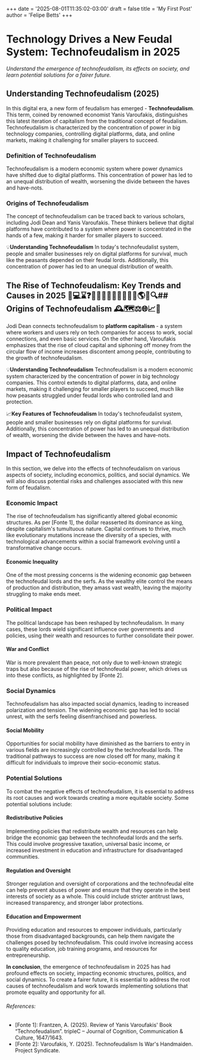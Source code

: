 +++
date = '2025-08-01T11:35:02-03:00'
draft = false
title = 'My First Post'
author = 'Felipe Betts'
+++

# Technology Drives a New Feudal System: Technofeudalism in 2025

_Understand the emergence of technofeudalism, its effects on society, and learn potential solutions for a fairer future._

## Understanding Technofeudalism (2025)

In this digital era, a new form of feudalism has emerged - **Technofeudalism**. This term, coined by renowned economist Yanis Varoufakis, distinguishes this latest iteration of capitalism from the traditional concept of feudalism. Technofeudalism is characterized by the concentration of power in big technology companies, controlling digital platforms, data, and online markets, making it challenging for smaller players to succeed.

### Definition of Technofeudalism

Technofeudalism is a modern economic system where power dynamics have shifted due to digital platforms. This concentration of power has led to an unequal distribution of wealth, worsening the divide between the haves and have-nots.

### Origins of Technofeudalism

The concept of technofeudalism can be traced back to various scholars, including Jodi Dean and Yanis Varoufakis. These thinkers believe that digital platforms have contributed to a system where power is concentrated in the hands of a few, making it harder for smaller players to succeed.

💡**Understanding Technofeudalism**
In today's technofeudalist system, people and smaller businesses rely on digital platforms for survival, much like the peasants depended on their feudal lords. Additionally, this concentration of power has led to an unequal distribution of wealth.

## The Rise of Technofeudalism: Key Trends and Causes in 2025 🔺💻⌛️❓👩‍🎓🧠👨‍💼🔬🔢🌐🏦🌎💡🔍## Origins of Technofeudalism 🕰️🗺️⚖️🌐📈🔎

Jodi Dean connects technofeudalism to **platform capitalism** - a system where workers and users rely on tech companies for access to work, social connections, and even basic services. On the other hand, Varoufakis emphasizes that the rise of cloud capital and siphoning off money from the circular flow of income increases discontent among people, contributing to the growth of technofeudalism.

💡**Understanding Technofeudalism**
Technofeudalism is a modern economic system characterized by the concentration of power in big technology companies. This control extends to digital platforms, data, and online markets, making it challenging for smaller players to succeed, much like how peasants struggled under feudal lords who controlled land and protection.

📈**Key Features of Technofeudalism**
In today's technofeudalist system, people and smaller businesses rely on digital platforms for survival. Additionally, this concentration of power has led to an unequal distribution of wealth, worsening the divide between the haves and have-nots.

## Impact of Technofeudalism

In this section, we delve into the effects of technofeudalism on various aspects of society, including economics, politics, and social dynamics. We will also discuss potential risks and challenges associated with this new form of feudalism.

### Economic Impact

The rise of technofeudalism has significantly altered global economic structures. As per [Fonte 1], the dollar reasserted its dominance as king, despite capitalism's tumultuous nature. Capital continues to thrive, much like evolutionary mutations increase the diversity of a species, with technological advancements within a social framework evolving until a transformative change occurs.

#### Economic Inequality

One of the most pressing concerns is the widening economic gap between the technofeudal lords and the serfs. As the wealthy elite control the means of production and distribution, they amass vast wealth, leaving the majority struggling to make ends meet.

### Political Impact

The political landscape has been reshaped by technofeudalism. In many cases, these lords wield significant influence over governments and policies, using their wealth and resources to further consolidate their power.

#### War and Conflict

War is more prevalent than peace, not only due to well-known strategic traps but also because of the rise of technofeudal power, which drives us into these conflicts, as highlighted by [Fonte 2].

### Social Dynamics

Technofeudalism has also impacted social dynamics, leading to increased polarization and tension. The widening economic gap has led to social unrest, with the serfs feeling disenfranchised and powerless.

#### Social Mobility

Opportunities for social mobility have diminished as the barriers to entry in various fields are increasingly controlled by the technofeudal lords. The traditional pathways to success are now closed off for many, making it difficult for individuals to improve their socio-economic status.

### Potential Solutions

To combat the negative effects of technofeudalism, it is essential to address its root causes and work towards creating a more equitable society. Some potential solutions include:

#### Redistributive Policies

Implementing policies that redistribute wealth and resources can help bridge the economic gap between the technofeudal lords and the serfs. This could involve progressive taxation, universal basic income, or increased investment in education and infrastructure for disadvantaged communities.

#### Regulation and Oversight

Stronger regulation and oversight of corporations and the technofeudal elite can help prevent abuses of power and ensure that they operate in the best interests of society as a whole. This could include stricter antitrust laws, increased transparency, and stronger labor protections.

#### Education and Empowerment

Providing education and resources to empower individuals, particularly those from disadvantaged backgrounds, can help them navigate the challenges posed by technofeudalism. This could involve increasing access to quality education, job training programs, and resources for entrepreneurship.

**In conclusion**, the emergence of technofeudalism in 2025 has had profound effects on society, impacting economic structures, politics, and social dynamics. To create a fairer future, it is essential to address the root causes of technofeudalism and work towards implementing solutions that promote equality and opportunity for all.

###### References:

- [Fonte 1]: Frantzen, A. (2025). Review of Yanis Varoufakis' Book “Technofeudalism”. tripleC – Journal of Cognition, Communication & Culture, 1647/1643.
- [Fonte 2]: Varoufakis, Y. (2025). Technofeudalism Is War's Handmaiden. Project Syndicate.

